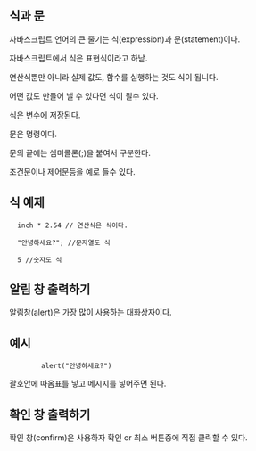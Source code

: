 식과 문
---

자바스크립트 언어의 큰 줄기는 식(expression)과 문(statement)이다.

자바스크립트에서 식은 표현식이라고 하낟.

연산식뿐만 아니라 실제 값도, 함수를 실행하는 것도 식이 됩니다.

어떤 값도 만들어 낼 수 있다면 식이 될수 있다.

식은 변수에 저장된다.

문은 명령이다.

문의 끝에는 셈미콜론(;)을 붙여서 구분한다.

조건문이나 제어문등을 예로 들수 있다.

식 예제
---

      inch * 2.54 // 연산식은 식이다.
      
      "안녕하세요?"; //문자열도 식
      
      5 //숫자도 식

알림 창 출력하기
---

알림창(alert)은 가장 많이 사용하는 대화상자이다.

예시
---

            alert("안녕하세요?")
            

괄호안에 따옴표를 넣고 메시지를 넣어주면 된다.


확인 창 출력하기
---

확인 창(confirm)은 사용하자 확인 or 최소 버튼중에 직접 클릭할 수 있다.










